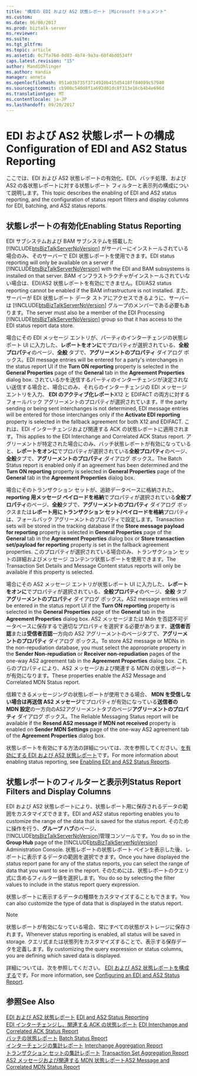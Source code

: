 ```yaml
---
title: "構成の EDI および AS2 状態レポート |Microsoft ドキュメント"
ms.custom: 
ms.date: 06/08/2017
ms.prod: biztalk-server
ms.reviewer: 
ms.suite: 
ms.tgt_pltfrm: 
ms.topic: article
ms.assetid: 0c7fa76d-0d03-4b74-9a3a-60f4bd0534ff
caps.latest.revision: "15"
author: MandiOhlinger
ms.author: mandia
manager: anneta
ms.openlocfilehash: 051a03b735f3714910b415d5418ff84089c57940
ms.sourcegitcommit: cb908c540d8f1a692d01dc8f313e16cb4b4e696d
ms.translationtype: MT
ms.contentlocale: ja-JP
ms.lasthandoff: 09/20/2017
---
```

# <a name="configuration-of-edi-and-as2-status-reporting"></a><span data-ttu-id="5bdc5-102">EDI および AS2 状態レポートの構成</span><span class="sxs-lookup"><span data-stu-id="5bdc5-102">Configuration of EDI and AS2 Status Reporting</span></span>
<span data-ttu-id="5bdc5-103">ここでは、EDI および AS2 状態レポートの有効化、EDI、バッチ処理、および AS2 の各状態レポートに対する状態レポート フィルターと表示列の構成について説明します。</span><span class="sxs-lookup"><span data-stu-id="5bdc5-103">This topic describes the enabling of EDI and AS2 status reporting, and the configuration of status report filters and display columns for EDI, batching, and AS2 status reports.</span></span>  
  
## <a name="enabling-status-reporting"></a><span data-ttu-id="5bdc5-104">状態レポートの有効化</span><span class="sxs-lookup"><span data-stu-id="5bdc5-104">Enabling Status Reporting</span></span>  
 <span data-ttu-id="5bdc5-105">EDI サブシステムおよび BAM サブシステムを搭載した [!INCLUDE[btsBizTalkServerNoVersion](../includes/btsbiztalkservernoversion-md.md)] がサーバーにインストールされている場合のみ、そのサーバーで EDI 状態レポートを使用できます。</span><span class="sxs-lookup"><span data-stu-id="5bdc5-105">EDI status reporting will only be available on a server if [!INCLUDE[btsBizTalkServerNoVersion](../includes/btsbiztalkservernoversion-md.md)] with the EDI and BAM subsystems is installed on that server.</span></span> <span data-ttu-id="5bdc5-106">BAM インフラストラクチャがインストールされていない場合は、EDI/AS2 状態レポートを有効にできません。</span><span class="sxs-lookup"><span data-stu-id="5bdc5-106">EDI/AS2 status reporting cannot be enabled if the BAM infrastructure is not installed.</span></span> <span data-ttu-id="5bdc5-107">また、サーバーが EDI 状態レポート データ ストアにアクセスできるように、サーバーは [!INCLUDE[btsBizTalkServerNoVersion](../includes/btsbiztalkservernoversion-md.md)] グループのメンバーである必要もあります。</span><span class="sxs-lookup"><span data-stu-id="5bdc5-107">The server must also be a member of the EDI Processing [!INCLUDE[btsBizTalkServerNoVersion](../includes/btsbiztalkservernoversion-md.md)] group so that it has access to the EDI status report data store.</span></span>  
  
 <span data-ttu-id="5bdc5-108">場合にその EDI メッセージ エントリが、パーティのインターチェンジの状態レポート UI に入力した、**レポートをオンに**でプロパティが選択されている、**全般プロパティ**のページ、**全般**  タブで、**アグリーメントのプロパティ** ダイアログ ボックス。</span><span class="sxs-lookup"><span data-stu-id="5bdc5-108">EDI message entries will be entered for a party's interchanges in the status report UI if the **Turn ON reporting** property is selected in the **General Properties** page of the **General** tab in the **Agreement Properties** dialog box.</span></span> <span data-ttu-id="5bdc5-109">されているかを送信するパーティのインターチェンジが決定されない送信する場合と、場合にのみ、それらのインターチェンジの EDI メッセージ エントリを入力、 **EDI のアクティブ化レポート**X12 と EDIFACT の両方に対するフォールバック アグリーメントのプロパティが選択されています。</span><span class="sxs-lookup"><span data-stu-id="5bdc5-109">If the party sending or being sent interchanges is not determined, EDI message entries will be entered for those interchanges only if the **Activate EDI reporting** property is selected in the fallback agreement for both X12 and EDIFACT.</span></span> <span data-ttu-id="5bdc5-110">これは、EDI インターチェンジおよび関連する ACK の状態レポートに適用されます。</span><span class="sxs-lookup"><span data-stu-id="5bdc5-110">This applies to the EDI Interchange and Correlated ACK Status report.</span></span> <span data-ttu-id="5bdc5-111">アグリーメントが特定された場合にのみ、バッチ状態レポートが有効になっていると、**レポートをオンに**でプロパティが選択されている**全般プロパティ**のページ、**全般**タブで、**アグリーメントのプロパティ** ダイアログ ボックス。</span><span class="sxs-lookup"><span data-stu-id="5bdc5-111">The Batch Status report is enabled only if an agreement has been determined and the **Turn ON reporting** property is selected in **General Properties** page of the **General** tab in the **Agreement Properties** dialog box.</span></span>  
  
 <span data-ttu-id="5bdc5-112">場合にそのトランザクション セットが、追跡データベースに格納された、 **reporting 用メッセージ ペイロードを格納**でプロパティが選択されている**全般プロパティ**のページ、**全般**タブで、**アグリーメントのプロパティ** ダイアログ ボックスまたは**レポート用にトランザクション セット/ペイロードを格納**プロパティは、フォールバック アグリーメントのプロパティで設定します。</span><span class="sxs-lookup"><span data-stu-id="5bdc5-112">Transaction sets will be stored in the tracking database if the **Store message payload for reporting** property is selected in **General Properties** page of the **General** tab in the **Agreement Properties** dialog box or **Store transaction set/payload for reporting** property is set in the fallback agreement properties.</span></span> <span data-ttu-id="5bdc5-113">このプロパティが選択されている場合のみ、トランザクション セットの詳細およびメッセージ コンテンツ状態レポートを使用できます。</span><span class="sxs-lookup"><span data-stu-id="5bdc5-113">The Transaction Set Details and Message Content status reports will only be available if this property is selected.</span></span>  
  
 <span data-ttu-id="5bdc5-114">場合にその AS2 メッセージ エントリが状態レポート UI に入力した、**レポートをオンに**でプロパティが選択されている、**全般プロパティ**のページ、**全般** タブ**アグリーメントのプロパティ** ダイアログ ボックス。</span><span class="sxs-lookup"><span data-stu-id="5bdc5-114">AS2 message entries will be entered in the status report UI if the **Turn ON reporting** property is selected in the **General Properties** page of the **General** tab in the **Agreement Properties** dialog box.</span></span> <span data-ttu-id="5bdc5-115">AS2 メッセージまたは Mdn を否認不可データベースに保存するで適切なプロパティを選択する必要があります、**送信者否認**または**受信者否認**一方向の AS2 アグリーメントのページタブで、**アグリーメントのプロパティ** ダイアログ ボックス。</span><span class="sxs-lookup"><span data-stu-id="5bdc5-115">To store AS2 message or MDNs in the non-repudiation database, you must select the appropriate property in the **Sender Non-repudiation** or **Receiver non-repudiation** pages of the one-way AS2 agreement tab in the **Agreement Properties** dialog box.</span></span> <span data-ttu-id="5bdc5-116">これらのプロパティにより、AS2 メッセージおよび関連する MDN の状態レポートが有効になります。</span><span class="sxs-lookup"><span data-stu-id="5bdc5-116">These properties enable the AS2 Message and Correlated MDN Status report.</span></span>  
  
 <span data-ttu-id="5bdc5-117">信頼できるメッセージングの状態レポートが使用できる場合、 **MDN を受信しない場合は再送信 AS2 メッセージ**でプロパティが有効になっている**送信者の MDN 設定**の一方向のAS2アグリーメントタブのページ**アグリーメントのプロパティ** ダイアログ ボックス。</span><span class="sxs-lookup"><span data-stu-id="5bdc5-117">The Reliable Messaging Status report will be available if the **Resend AS2 message if MDN not received** property is enabled on **Sender MDN Settings** page of the one-way AS2 agreement tab of the **Agreement Properties** dialog box.</span></span>  
  
 <span data-ttu-id="5bdc5-118">状態レポートを有効にする方法の詳細については、次を参照してください。[を有効にする EDI および AS2 状態レポート](../core/enabling-edi-and-as2-status-reports.md)です。</span><span class="sxs-lookup"><span data-stu-id="5bdc5-118">For more information about enabling status reporting, see [Enabling EDI and AS2 Status Reports](../core/enabling-edi-and-as2-status-reports.md).</span></span>  
  
## <a name="status-report-filters-and-display-columns"></a><span data-ttu-id="5bdc5-119">状態レポートのフィルターと表示列</span><span class="sxs-lookup"><span data-stu-id="5bdc5-119">Status Report Filters and Display Columns</span></span>  
 <span data-ttu-id="5bdc5-120">EDI および AS2 状態レポートにより、状態レポート用に保存されるデータの範囲をカスタマイズできます。</span><span class="sxs-lookup"><span data-stu-id="5bdc5-120">EDI and AS2 status reporting enables you to customize the range of the data that is saved for the status report.</span></span> <span data-ttu-id="5bdc5-121">そのために操作を行う、**グループ ハブ**のページ、[!INCLUDE[btsBizTalkServerNoVersion](../includes/btsbiztalkservernoversion-md.md)]管理コンソールです。</span><span class="sxs-lookup"><span data-stu-id="5bdc5-121">You do so in the **Group Hub** page of the [!INCLUDE[btsBizTalkServerNoVersion](../includes/btsbiztalkservernoversion-md.md)] Administration Console.</span></span> <span data-ttu-id="5bdc5-122">状態レポートの状態レポート ペインを表示した後、レポートに表示するデータの範囲を選択できます。</span><span class="sxs-lookup"><span data-stu-id="5bdc5-122">Once you have displayed the status report pane for any of the status reports, you can select the range of data that you want to see in the report.</span></span> <span data-ttu-id="5bdc5-123">そのためには、状態レポートのクエリ式に含めるフィルター値を選択します。</span><span class="sxs-lookup"><span data-stu-id="5bdc5-123">You do so by selecting the filter values to include in the status report query expression.</span></span>  
  
 <span data-ttu-id="5bdc5-124">状態レポートに表示するデータの種類をカスタマイズすることもできます。</span><span class="sxs-lookup"><span data-stu-id="5bdc5-124">You can also customize the type of data that is displayed in the status report.</span></span>  
  
> [!NOTE]
>  <span data-ttu-id="5bdc5-125">状態レポートが有効になっている場合、常にすべての状態がストレージに保存されます。</span><span class="sxs-lookup"><span data-stu-id="5bdc5-125">Whenever status reporting is enabled, all status will be saved in storage.</span></span> <span data-ttu-id="5bdc5-126">クエリ式または状態列をカスタマイズすることで、表示する保存データを定義します。</span><span class="sxs-lookup"><span data-stu-id="5bdc5-126">By customizing the query expression or status columns, you are defining which saved data is displayed.</span></span>  
  
 <span data-ttu-id="5bdc5-127">詳細については、次を参照してください。 [EDI および AS2 状態レポートを構成する](../core/configuring-an-edi-and-as2-status-report.md)です。</span><span class="sxs-lookup"><span data-stu-id="5bdc5-127">For more information, see [Configuring an EDI and AS2 Status Report](../core/configuring-an-edi-and-as2-status-report.md).</span></span>  
  
## <a name="see-also"></a><span data-ttu-id="5bdc5-128">参照</span><span class="sxs-lookup"><span data-stu-id="5bdc5-128">See Also</span></span>  
 <span data-ttu-id="5bdc5-129">[EDI および AS2 状態レポート](../core/edi-and-as2-status-reporting.md) </span><span class="sxs-lookup"><span data-stu-id="5bdc5-129">[EDI and AS2 Status Reporting](../core/edi-and-as2-status-reporting.md) </span></span>  
 <span data-ttu-id="5bdc5-130">[EDI インターチェンジし、関連する ACK の状態レポート](../core/edi-interchange-and-correlated-ack-status-report.md) </span><span class="sxs-lookup"><span data-stu-id="5bdc5-130">[EDI Interchange and Correlated ACK Status Report](../core/edi-interchange-and-correlated-ack-status-report.md) </span></span>  
 <span data-ttu-id="5bdc5-131">[バッチの状態レポート](../core/batch-status-report.md) </span><span class="sxs-lookup"><span data-stu-id="5bdc5-131">[Batch Status Report](../core/batch-status-report.md) </span></span>  
 <span data-ttu-id="5bdc5-132">[インターチェンジの集計レポート](../core/interchange-aggregation-report.md) </span><span class="sxs-lookup"><span data-stu-id="5bdc5-132">[Interchange Aggregation Report](../core/interchange-aggregation-report.md) </span></span>  
 <span data-ttu-id="5bdc5-133">[トランザクション セットの集計レポート](../core/transaction-set-aggregation-report.md) </span><span class="sxs-lookup"><span data-stu-id="5bdc5-133">[Transaction Set Aggregation Report](../core/transaction-set-aggregation-report.md) </span></span>  
 [<span data-ttu-id="5bdc5-134">AS2 メッセージおよび関連する MDN 状態レポート</span><span class="sxs-lookup"><span data-stu-id="5bdc5-134">AS2 Message and Correlated MDN Status Report</span></span>](../core/as2-message-and-correlated-mdn-status-report.md)
